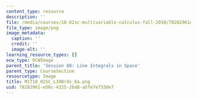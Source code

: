 ```yaml
---
content_type: resource
description: ''
file: /media/courses/18-02sc-multivariable-calculus-fall-2010/78282961e50c43252bd8a5fe7e733de7_MIT18_02SC_L30Brds_6a.png
file_type: image/png
image_metadata:
  caption: ''
  credit: ''
  image-alt: ''
learning_resource_types: []
ocw_type: OCWImage
parent_title: 'Session 88: Line Integrals in Space'
parent_type: CourseSection
resourcetype: Image
title: MIT18_02SC_L30Brds_6a.png
uid: 78282961-e50c-4325-2bd8-a5fe7e733de7
---
```


